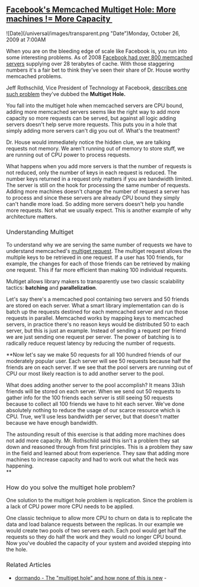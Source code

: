 ## [Facebook's Memcached Multiget Hole: More machines != More Capacity ](/blog/2009/10/26/facebooks-memcached-multiget-hole-more-machines-more-capacit.html)

<div class="journal-entry-tag journal-entry-tag-post-title"><span class="posted-on">![Date](/universal/images/transparent.png "Date")Monday, October 26, 2009 at 7:00AM</span></div>

<div class="body">

When you are on the bleeding edge of scale like Facebook is, you run into some interesting problems. As of 2008 [Facebook had over 800 memcached servers](http://www.facebook.com/note.php?note_id=39391378919) supplying over 28 terabytes of cache. With those staggering numbers it's a fair bet to think they've seen their share of Dr. House worthy memcached problems.

Jeff Rothschild, Vice President of Technology at Facebook, [describes one such problem](http://highscalability.com/blog/2009/10/12/high-performance-at-massive-scale-lessons-learned-at-faceboo-1.html) they've dubbed the **Multiget Hole.**

**<span style="font-weight: normal;">You fall into the multiget hole when memcached servers are</span> <span style="font-weight: normal;">CPU bound</span><span style="font-weight: normal;">, adding more memcached servers seems like the right way to add more capacity so more requests can be served, but against all logic adding servers doesn't help serve more requests. This puts you in a hole that simply adding more servers can't dig you out of. What's the treatment?</span>**

**<span style="font-weight: normal;">Dr. House would immediately notice the hidden clue, we are talking requests not memory. We aren't running out of memory to store stuff, we are</span> <span style="font-weight: normal;">running out of CPU power to process requests</span><span style="font-weight: normal;">. </span>**

**<span style="font-weight: normal;">What happens when you add more servers is that</span> <span style="font-weight: normal;">the number of requests is not reduced, only the number of keys in each request is reduced</span><span style="font-weight: normal;">. The number keys returned in a request</span> <span style="font-weight: normal;">only matters if you are bandwidth limited</span><span style="font-weight: normal;">. The server is still on the hook for processing the same number of requests. Adding more machines doesn't change the number of request a server has to process and since these servers are already CPU bound they simply can't handle more load. So adding more servers doesn't help you handle more requests. Not what we usually expect. This is another example of why architecture matters.</span>**

### <span style="font-weight: normal;"><span style="font-weight: normal;">Understanding Multiget</span></span>

**<span style="font-weight: normal;">To understand why we are serving the same number of requests we have to understand memcached's [multiget request](http://code.google.com/p/memcached/wiki/FAQ#Batch_your_requests_with_get_multi). The multiget request allows the</span> <span style="font-weight: normal;">multiple keys to be retrieved in one request</span><span style="font-weight: normal;">. If a user has 100 friends, for example, the changes for each of those friends can be retrieved by making one request. This if far more efficient than making 100 individual requests.</span>**

**<span style="font-weight: normal;">Multiget allows library makers to transparently use two classic scalability tactics: **batching** and **parallelization**.</span>**

**<span style="font-weight: normal;">Let's say there's a memcached pool containing two servers and 50 friends are stored on each server. What a smart library implementation can do is batch up the requests destined for each memcached server and run those requests in parallel. Memcached works by mapping keys to memcached servers, in practice there's no reason keys would be distributed 50 to each server, but this is just an example. Instead of sending a request per friend we are just sending one request per server. The power of batching is to radically reduce request latency by reducing the number of requests.</span>**

**<span style="font-weight: normal;">Now let's say we make 50 requests for all 100 hundred friends of our moderately popular user. Each server will see 50 requests because half the friends are on each server. If we see that the pool servers are running out of CPU our most likely reaction is to add another server to the pool.  

What does adding another server to the pool accomplish? It means 33ish friends will be stored on each server. When we send out 50 requests to gather info for the 100 friends each server is still seeing 50 requests because to collect all 100 friends we have to hit each server. We've done absolutely nothing to reduce the usage of our scarce resource which is CPU. True, we'll use less bandwidth per server, but that doesn't matter because we have enough bandwidth.   

The astounding result of this exercise is that adding more machines</span> <span style="font-weight: normal;">does not add more capacity</span><span style="font-weight: normal;">. Mr. Rothschild said this isn't a problem they sat down and reasoned through from first principles. This is a problem they saw in the field and learned about from experience. They saw that adding more machines to increase capacity and had to work out what the heck was happening.  
</span>**

### <span style="font-weight: normal;">How do you solve the multiget hole problem?</span>

**<span style="font-weight: normal;">One solution to the multiget hole problem is replication. Since the problem is a lack of CPU power more CPU needs to be applied.</span>**

**<span style="font-weight: normal;">One classic technique to allow more CPU to churn on data is to replicate the data and load balance requests between the replicas. In our example we would create two pools of two servers each. Each pool would get half the requests so they do half the work and they would no longer CPU bound. Now you've doubled the capacity of your system and avoided stepping into the hole.</span>**

### **<span style="font-weight: normal;">Related Articles</span>**

*   [dormando - The "multiget hole" and how none of this is new](http://dormando.livejournal.com/521163.html) - 

**<span style="font-weight: normal;">  
</span>**</div>